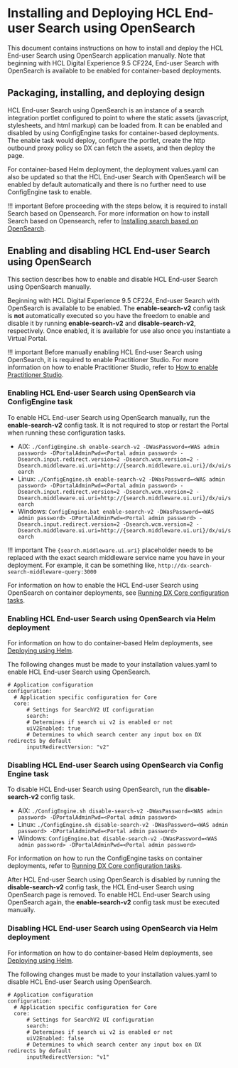 # Installing and Deploying HCL End-user Search using OpenSearch

This document contains instructions on how to install and deploy the HCL End-user Search using OpenSearch application manually. Note that beginning with HCL Digital Experience 9.5 CF224, End-user Search with OpenSearch is available to be enabled for container-based deployments.

## Packaging, installing, and deploying design

HCL End-user Search using OpenSearch is an instance of a search integration portlet configured to point to where the static assets (javascript, stylesheets, and html markup) can be loaded from. It can be enabled and disabled by using ConfigEngine tasks for container-based deployments. The enable task would deploy, configure the portlet, create the http outbound proxy policy so DX can fetch the assets, and then deploy the page.

For container-based Helm deployment, the deployment values.yaml can also be updated so that the HCL End-user Search with OpenSearch will be enabled by default automatically and there is no further need to use ConfigEngine task to enable.

!!! important
    Before proceeding with the steps below, it is required to install Search based on Opensearch. For more information on how to install Search based on Opensearch, refer to  [Installing search based on OpenSearch](../../../deployment/install/container/helm_deployment/preparation/optional_tasks/optional_install_new_search.md).

## Enabling and disabling HCL End-user Search using OpenSearch

This section describes how to enable and disable HCL End-user Search using OpenSearch manually.

Beginning with HCL Digital Experience 9.5 CF224, End-user Search with OpenSearch is available to be enabled. The **enable-search-v2** config task is **not** automatically executed so you have the freedom to enable and disable it by running **enable-search-v2** and **disable-search-v2**, respectively. Once enabled, it is available for use also once you instantiate a Virtual Portal.

!!! important
    Before manually enabling HCL End-user Search using OpenSearch, it is required to enable Practitioner Studio. For more information on how to enable Practitioner Studio, refer to [How to enable Practitioner Studio](../../../build_sites/practitioner_studio/working_with_ps/enable_prac_studio.md).

### Enabling HCL End-user Search using OpenSearch via ConfigEngine task

To enable HCL End-user Search using OpenSearch manually, run the **enable-search-v2** config task. It is not required to stop or restart the Portal when running these configuration tasks.

-   AIX: `./ConfigEngine.sh enable-search-v2 -DWasPassword=<WAS admin password> -DPortalAdminPwd=<Portal admin password> -Dsearch.input.redirect.version=2 -Dsearch.wcm.version=2 -Dsearch.middleware.ui.uri=http://{search.middleware.ui.uri}/dx/ui/search`
-   Linux: `./ConfigEngine.sh enable-search-v2 -DWasPassword=<WAS admin password> -DPortalAdminPwd=<Portal admin password> -Dsearch.input.redirect.version=2 -Dsearch.wcm.version=2 -Dsearch.middleware.ui.uri=http://{search.middleware.ui.uri}/dx/ui/search`
-   Windows: `ConfigEngine.bat enable-search-v2 -DWasPassword=<WAS admin password> -DPortalAdminPwd=<Portal admin password> -Dsearch.input.redirect.version=2 -Dsearch.wcm.version=2 -Dsearch.middleware.ui.uri=http://{search.middleware.ui.uri}/dx/ui/search`
    
!!! important
        The `{search.middleware.ui.uri}` placeholder needs to be replaced with the exact search middleware service name you have in your deployment. For example, it can be something like, `http://dx-search-search-middleware-query:3000`
        
For information on how to enable the HCL End-user Search using OpenSearch on container deployments, see [Running DX Core configuration tasks](../../../deployment/manage/container_configuration/run_core_config_engine.md).

### Enabling HCL End-user Search using OpenSearch via Helm deployment

For information on how to do container-based Helm deployments, see [Deploying using Helm](../../../deployment/install/container/helm_deployment/overview.md).

The following changes must be made to your installation values.yaml to enable HCL End-user Search using OpenSearch.

```
# Application configuration
configuration:
  # Application specific configuration for Core
  core:
      # Settings for SearchV2 UI configuration
      search:
      # Determines if search ui v2 is enabled or not
      uiV2Enabled: true
      # Determines to which search center any input box on DX redirects by default
      inputRedirectVersion: "v2"
```

### Disabling HCL End-user Search using OpenSearch via Config Engine task

To disable HCL End-user Search using OpenSearch, run the **disable-search-v2** config task.

-   AIX: `./ConfigEngine.sh disable-search-v2 -DWasPassword=<WAS admin password> -DPortalAdminPwd=<Portal admin password>`
-   Linux: `./ConfigEngine.sh disable-search-v2 -DWasPassword=<WAS admin password> -DPortalAdminPwd=<Portal admin password>`
-   Windows: `ConfigEngine.bat disable-search-v2 -DWasPassword=<WAS admin password> -DPortalAdminPwd=<Portal admin password>`

For information on how to run the ConfigEngine tasks on container deployments, refer to [Running DX Core configuration tasks](../../../deployment/manage/container_configuration/run_core_config_engine.md).

After HCL End-user Search using OpenSearch is disabled by running the **disable-search-v2** config task, the HCL End-user Search using OpenSearch page is removed. To enable HCL End-user Search using OpenSearch again, the **enable-search-v2** config task must be executed manually.

### Disabling HCL End-user Search using OpenSearch via Helm deployment

For information on how to do container-based Helm deployments, see [Deploying using Helm](../../../deployment/install/container/helm_deployment/overview.md).

The following changes must be made to your installation values.yaml to disable HCL End-user Search using OpenSearch.

```
# Application configuration
configuration:
  # Application specific configuration for Core
  core:
      # Settings for SearchV2 UI configuration
      search:
      # Determines if search ui v2 is enabled or not
      uiV2Enabled: false
      # Determines to which search center any input box on DX redirects by default
      inputRedirectVersion: "v1"
```
